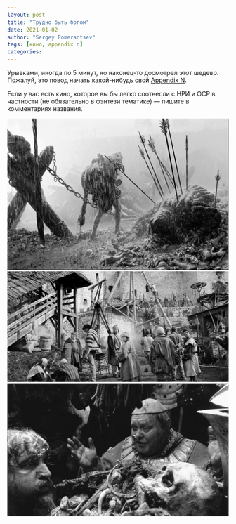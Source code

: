 ```yaml
---
layout: post
title: "Трудно быть богом"
date: 2021-01-02
author: "Sergey Pomerantsev"
tags: [кино, appendix n]
categories:
---
```


Урывками, иногда по 5 минут, но наконец-то досмотрел этот шедевр. Пожалуй, это повод начать какой-нибудь свой [Appendix N](/posts/N/).

Если у вас есть кино, которое вы бы легко соотнесли с НРИ и ОСР в частности (не обязательно в фэнтези тематике) — пишите в комментариях названия.

![](/assets/images/trudno_1.jpg)
![](/assets/images/trudno_2.jpg)
![](/assets/images/trudno_3.jpg)
